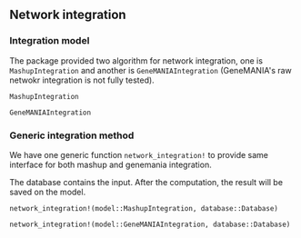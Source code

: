 ## Network integration

### Integration model 


The package provided two algorithm for network integration, one is `MashupIntegration` and another is `GeneMANIAIntegration` (GeneMANIA's raw netwokr integration is not fully tested).

```@docs
MashupIntegration
```

```@docs
GeneMANIAIntegration
```

### Generic integration method

We have one generic function `network_integration!` to provide same interface for both mashup and genemania integration. 

The database contains the input. After the computation, the result will be saved on the model.

```@docs
network_integration!(model::MashupIntegration, database::Database)
```

```@docs
network_integration!(model::GeneMANIAIntegration, database::Database)
```




